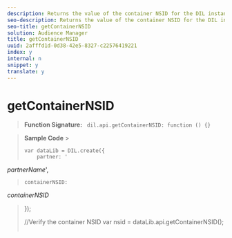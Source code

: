 ```yaml
---
description: Returns the value of the container NSID for the DIL instance. Useful for debugging and troubleshooting.
seo-description: Returns the value of the container NSID for the DIL instance. Useful for debugging and troubleshooting.
seo-title: getContainerNSID
solution: Audience Manager
title: getContainerNSID
uuid: 2afffd1d-0d38-42e5-8327-c22576419221
index: y
internal: n
snippet: y
translate: y
---
```


# getContainerNSID


>**Function Signature:** ` dil.api.getContainerNSID: function () {}` 

>**Sample Code** >
>```
>var dataLib = DIL.create({ 
>     partner: ' 
<i>partnerName</i>', 
>     containerNSID:  
<i>containerNSID</i> 
>}); 
> 
>//Verify the container NSID 
>var nsid = dataLib.api.getContainerNSID();
>```

